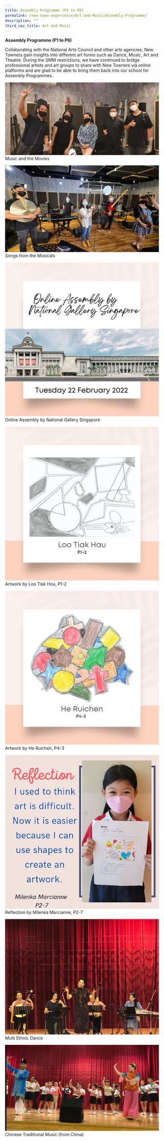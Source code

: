 ```yaml
---
title: Assembly Programme (P1 to P6)
permalink: /new-town-experience/Art-and-Music/Assembly-Programme/
description: ""
third_nav_title: Art and Music
---
```

**Assembly Programme (P1 to P6)**

Collaborating with the National Arts Council and other arts agencies, New Towners gain insights into different art forms such as Dance, Music, Art and Theatre. During the SMM restrictions, we have continued to bridge professional artists and art groups to share with New Towners via online platforms and are glad to be able to bring them back into our school for Assembly Programmes.

![](/images/Art%20and%20Music/Assembly%20Programme/Assembly%20Programme%201%20-%20Music%20and%20the%20Movies.jpeg)
Music and the Movies

![](/images/Art%20and%20Music/Assembly%20Programme/Assembly%20Programme%202%20-%20Songs%20from%20the%20Musicals%20.jpeg)
Songs from the Musicals 

![](/images/Art%20and%20Music/Assembly%20Programme/Assembly%20Programme%203%20(Cover).jpg)
Online Assembly by National Gallery Singapore

![](/images/Art%20and%20Music/Assembly%20Programme/Assembly%20Programme%204.jpg)
Artwork by Loo Tiak Hou, P1-2

![](/images/Art%20and%20Music/Assembly%20Programme/Assembly%20Programme%205.jpg)
Artwork by He Ruichen, P4-3

![](/images/Art%20and%20Music/Assembly%20Programme/Assembly%20Programme%206%20Milenka%20Marcianne%20P2-7.png)
Reflection by Milenka Marcianne, P2-7

![](/images/Art%20and%20Music/Assembly%20Programme/Assembly%20Progrmame%207%20-%20Chinese%20Traditional%20Music%20(from%20China).jpeg)
Multi Ethnic Dance

![](/images/Art%20and%20Music/Assembly%20Programme/Assembly%20Programme%208%20-%20Multi%20Ethnic%20Dance.jpeg)
Chinese Traditional Music (from China)


